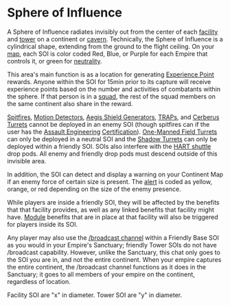 # Sphere of Influence

A Sphere of Influence radiates invisibly out from the center of each
[facility](Facilities.md) and [tower](Towers.md) on a continent or
[cavern](Caverns.md). Technically, the Sphere of Influence is a cylindrical
shape, extending from the ground to the flight ceiling. On your
[map](../terminology/Continental_Map.md), each SOI is color coded Red, Blue, or Purple
for each Empire that controls it, or green for
[neutrality](../terminology/Neutral.md).

This area's main function is as a location for generating
[Experience Point](../terminology/Experience_Points.md) rewards. Anyone within
the SOI for 15min prior to its capture will receive experience points based on
the number and activities of combatants within the sphere. If that person is in
a [squad](../terminology/Squad.md), the rest of the squad members on the same
continent also share in the reward.

[Spitfires](../weapons/Adaptive_Construction_Engine.md#spitfire-turret),
[Motion Detectors](../weapons/Adaptive_Construction_Engine.md#motion-sensor-alarm),
[Aegis Shield Generators](../weapons/Aegis_Shield_Generator.md),
[TRAPs](../weapons/Tactical_Resonance_Area_Protection.md), and
[Cerberus Turrets](../weapons/Cerberus_Turret.md) cannot be deployed in an enemy
SOI (though spitfires can if the user has the
[Assault Engineering](../certifications/Assault_Engineering.md)
[Certification](../certifications/Certification.md)).
[One-Manned Field Turrets](../weapons/One-Manned_Field_Turret.md) can only be
deployed in a neutral SOI and the [Shadow Turrets](../weapons/Shadow_Turret.md)
can only be deployed within a friendly SOI. SOIs also interfere with the
[HART shuttle](../terminology/HART.md) drop pods. All enemy and friendly drop
pods must descend outside of this invisible area.

In addition, the SOI can detect and display a warning on your Continent Map if
an enemy force of certain size is present. The [alert](../terminology/Alert.md)
is coded as yellow, orange, or red depending on the size of the enemy presence.

While players are inside a friendly SOI, they will be affected by the benefits
that that facility provides, as well as any linked benefits that facility might
have. [Module](../modules/index.md) benefits that are in place at that facility
will also be triggered for players inside its SOI.

Any player may also use the
[/broadcast channel](../chat/In-Game_Commands.md) within a Friendly Base SOI
as you would in your Empire's Sanctuary; friendly Tower SOIs do not have
/broadcast capability. However, unlike the Sanctuary, this chat only goes to the
SOI you are in, and not the entire continent. When your empire captures the
entire continent, the /broadcast channel functions as it does in the Sanctuary;
it goes to all members of your empire on the continent, regardless of location.

Facility SOI are "x" in diameter. Tower SOI are "y" in diameter.
